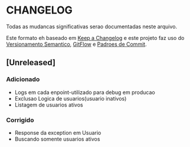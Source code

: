 # CHANGELOG

Todas as mudancas significativas serao documentadas neste arquivo.

Este formato eh baseado em [Keep a Changelog](https://keepachangelog.com/pt-BR/1.0.0/) e este projeto faz uso do [Versionamento Semantico](https://semver.org/lang/pt-BR/), [GitFlow](https://medium.com/thiagobarradas/git-flow-na-vida-real-de-modo-pratico-a60143240b63) e [Padroes de Commit](https://github.com/iuricode/padroes-de-commits).

## [Unreleased]

### Adicionado
* Logs em cada enpoint-utilizado para debug em producao
* Exclusao Logica de usuarios(usuario inativos)
* Listagem de usuarios ativos

### Corrigido
* Response da exception em Usuario
* Buscando somente usuarios ativos
